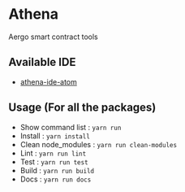 # Athena

Aergo smart contract tools

## Available IDE

* [athena-ide-atom](https://github.com/aergoio/athena-ide-atom)

## Usage (For all the packages)

* Show command list : `yarn run`
* Install : `yarn install`
* Clean node_modules : `yarn run clean-modules`
* Lint : `yarn run lint`
* Test : `yarn run test`
* Build : `yarn run build`
* Docs : `yarn run docs`
